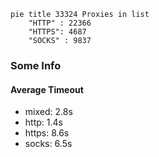 
```mermaid
pie title 33324 Proxies in list
    "HTTP" : 22366
    "HTTPS": 4687
    "SOCKS" : 9837
```

### Some Info
#### Average Timeout

- mixed: 2.8s
- http: 1.4s
- https: 8.6s
- socks: 6.5s